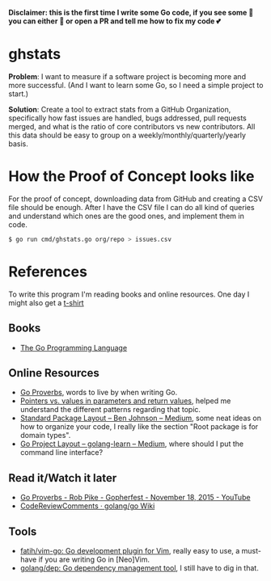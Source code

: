 **Disclaimer: this is the first time I write some Go code, if you see some :poop: you can either :see_no_evil: or open a PR and tell me how to fix my code :two_hearts:**

# ghstats
**Problem**: I want to measure if a software project is becoming more and more successful. (And I want to learn some Go, so I need a simple project to start.)

**Solution**: Create a tool to extract stats from a GitHub Organization, specifically how fast issues are handled, bugs addressed, pull requests merged, and what is the ratio of core contributors vs new contributors. All this data should be easy to group on a weekly/monthly/quarterly/yearly basis.

# How the Proof of Concept looks like
For the proof of concept, downloading data from GitHub and creating a CSV file should be enough. After I have the CSV file I can do all kind of queries and understand which ones are the good ones, and implement them in code.

```bash
$ go run cmd/ghstats.go org/repo > issues.csv
```

# References
To write this program I'm reading books and online resources. One day I might also get a [t-shirt](https://medium.com/@ashleymcnamara/gophercon-2018-b9a97387b954)

## Books
- [The Go Programming Language](https://www.gopl.io/)

## Online Resources
- [Go Proverbs](https://go-proverbs.github.io/), words to live by when writing Go.
- [Pointers vs. values in parameters and return values](https://stackoverflow.com/questions/23542989/pointers-vs-values-in-parameters-and-return-values), helped me understand the different patterns regarding that topic.
- [Standard Package Layout – Ben Johnson – Medium](https://medium.com/@benbjohnson/standard-package-layout-7cdbc8391fc1), some neat ideas on how to organize your code, I really like the section "Root package is for domain types".
- [Go Project Layout – golang-learn – Medium](https://medium.com/golang-learn/go-project-layout-e5213cdcfaa2), where should I put the command line interface?

## Read it/Watch it later
- [Go Proverbs - Rob Pike - Gopherfest - November 18, 2015 - YouTube](https://www.youtube.com/watch?v=PAAkCSZUG1c&t=7m36s)
- [CodeReviewComments · golang/go Wiki](https://github.com/golang/go/wiki/CodeReviewComments)

## Tools
- [fatih/vim-go: Go development plugin for Vim](https://github.com/fatih/vim-go), really easy to use, a must-have if you are writing Go in [Neo]Vim.
- [golang/dep: Go dependency management tool](https://github.com/golang/dep), I still have to dig in that.
